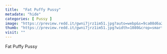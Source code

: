 ```yaml
---
title:  "Fat Puffy Pussy"
metadate: "hide"
categories: [ Pussy ]
image: "https://preview.redd.it/gwni7jrz1im51.jpg?auto=webp&s=9ca08d6a2d41103a93e3ff09f404f88b1427d6f8"
thumb: "https://preview.redd.it/gwni7jrz1im51.jpg?width=1080&crop=smart&auto=webp&s=869b544b32ca853f6ef01d2073d1bf6d303d07a3"
visit: ""
---
```

Fat Puffy Pussy

